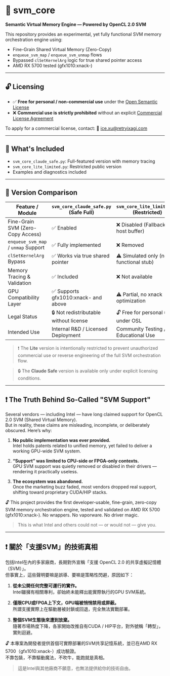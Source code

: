 # 🧠 svm_core

**Semantic Virtual Memory Engine — Powered by OpenCL 2.0 SVM**

This repository provides an experimental, yet fully functional SVM memory orchestration engine using:
- Fine-Grain Shared Virtual Memory (Zero-Copy)
- `enqueue_svm_map` / `enqueue_svm_unmap` flows
- Bypassed `clSetKernelArg` logic for true shared pointer access
- AMD RX 5700 tested (gfx1010:xnack-)

---

## 🔓 Licensing

- ✅ **Free for personal / non-commercial use** under the [Open Semantic License](./LICENSE.osl.txt)
- ❌ **Commercial use is strictly prohibited** without an explicit [Commercial License Agreement](./LICENSE.cla.txt)

To apply for a commercial license, contact:
📧 ice.xu@retryixagi.com

---

## 🚀 What's Included
- `svm_core_claude_safe.py`: Full-featured version with memory tracing
- `svm_core_lite_limited.py`: Restricted public version
- Examples and diagnostics included

---

## 🧬 Version Comparison

| Feature / Module                       | `svm_core_claude_safe.py` (Safe Full) | `svm_core_lite_limited.py` (Restricted) |
|----------------------------------------|----------------------------------------|------------------------------------------|
| Fine-Grain SVM (Zero-Copy Access)      | ✅ Enabled                             | ❌ Disabled (Fallback to host buffer)     |
| `enqueue_svm_map` / `unmap` Support    | ✅ Fully implemented                   | ❌ Removed                                |
| `clSetKernelArg` Bypass                | ✅ Works via true shared pointer       | ⚠️ Simulated only (non-functional stub)   |
| Memory Tracing & Validation            | ✅ Included                             | ❌ Not available                          |
| GPU Compatibility Layer                | ✅ Supports gfx1010:xnack- and above   | ⚠️ Partial, no xnack optimization         |
| Legal Status                           | 🔒 Not redistributable without license | 🔓 Free for personal use under OSL       |
| Intended Use                           | Internal R&D / Licensed Deployment     | Community Testing / Educational Use      |

> ❗ The **Lite** version is intentionally restricted to prevent unauthorized commercial use or reverse engineering of the full SVM orchestration flow.

> 🔒 The **Claude Safe** version is available only under explicit licensing conditions.

---

## ❗ The Truth Behind So-Called "SVM Support"

Several vendors — including Intel — have long claimed support for OpenCL 2.0 SVM (Shared Virtual Memory).  
But in reality, these claims are misleading, incomplete, or deliberately obscured. Here’s why:

1. **No public implementation was ever provided.**  
   Intel holds patents related to unified memory, yet failed to deliver a working GPU-wide SVM system.

2. **“Support” was limited to CPU-side or FPGA-only contexts.**  
   GPU SVM support was quietly removed or disabled in their drivers — rendering it practically useless.

3. **The ecosystem was abandoned.**  
   Once the marketing buzz faded, most vendors dropped real support, shifting toward proprietary CUDA/HIP stacks.

🔓 This project provides the first developer-usable, fine-grain, zero-copy SVM memory orchestration engine, tested and validated on AMD RX 5700 (gfx1010:xnack-). No wrappers. No vaporware. No driver magic.

> This is what Intel and others could not — or would not — give you.

---

## ❗ 關於「支援SVM」的技術真相

包括Intel在內的多家廠商，長期對外宣稱「支援 OpenCL 2.0 的共享虛擬記憶體（SVM）」。  
但事實上，這些聲明要嘛是誤導、要嘛是策略性閃避，原因如下：

1. **從未公開任何完整可運行的實作。**  
   Intel雖擁有相關專利，卻始終未能釋出能實際執行的GPU SVM系統。

2. **僅限CPU或FPGA上下文，GPU端被悄悄禁用或屏蔽。**  
   所謂支援實際上在驅動層被封鎖或回退，完全無法實戰部署。

3. **整個SVM生態後來遭到放棄。**  
   隨著市場熱度下降，各家開始改推自有CUDA / HIP平台，對外號稱「轉型」，實則迴避。

🔓 本專案為開發者提供首個可實際部署的SVM共享記憶系統，並已在AMD RX 5700（gfx1010:xnack-）成功驗證。  
不靠包裝，不靠驅動魔法，不吹牛，能跑就是真相。

> 這是Intel與其他廠商不願意，也無法提供給你的技術自由。
